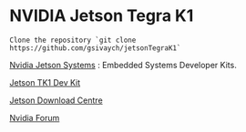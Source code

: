 # NVIDIA Jetson Tegra K1
    Clone the repository `git clone https://github.com/gsivaych/jetsonTegraK1`
[Nvidia Jetson Systems](https://www.nvidia.com/en-us/autonomous-machines/embedded-systems-dev-kits-modules/) : Embedded Systems Developer Kits.

[Jetson TK1 Dev Kit](https://www.nvidia.com/object/jetson-tk1-embedded-dev-kit.html)

[Jetson Download Centre](https://developer.nvidia.com/embedded/downloads)

[Nvidia Forum](https://devtalk.nvidia.com/default/board/162/jetson-tk1/)

